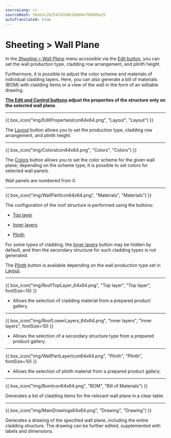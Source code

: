 ```yaml
---
sourceLang: cs
sourceHash: 56de3c26254c02b8b18b60e700d99a25
autoTranslated: true
---
```


# Sheeting &gt; Wall Plane

<p>In the <u><i>Sheeting &gt; Wall Plane</i></u> menu accessible via the <u>Edit button</u>, you can set the wall production type, cladding row arrangement, and plinth height.</p>

<p>Furthermore, it is possible to adjust the color scheme and materials of individual cladding layers. Here, you can also generate a bill of materials (BOM) with cladding items or a view of the wall in the form of an editable drawing.</p>

<p><b><u>The Edit and Control buttons</u> adjust the properties of the structure only on the selected wall plane.</b></p>

<hr class="main">

<p>
{{ box_icon("img/EditPropertiesIcon64x64.png", "Layout", "Layout") }}
</p>
<p>The <u>Layout</u> button allows you to set the production type, cladding row arrangement, and plinth height.</p>

<hr class="main">

<p>
{{ box_icon("img/ColorsIcon64x64.png", "Colors", "Colors") }}
</p>
<p>The <u>Colors</u> button allows you to set the color scheme for the given wall plane; depending on the scheme type, it is possible to set colors for selected wall panels.</p>
<p>Wall panels are numbered from 0.</p>

<hr class="main">

{{ box_icon("img/WallPartIcon64x64.png", "Materials", "Materials") }}

<p>The configuration of the roof structure is performed using the buttons:</p>

<ul>
  <li><p><u>Top layer</u></p></li>
  <li><p><u>Inner layers</u></p></li>
  <li><p><u>Plinth</u></p></li>
</ul>

<p>
For some types of cladding, the <u>Inner layers</u> button may be hidden by default, and then the secondary structure for such cladding types is not generated.
</p>

<p>The <u>Plinth</u> button is available depending on the wall production type set in <u>Layout</u>.</p>

<hr>

{{ box_icon("img/RoofTopLayer_64x64.png", "Top layer", "Top layer", fontSize=10) }}
<ul>
  <li><p>Allows the selection of cladding material from a prepared product gallery.</p></li>
</ul>

<hr>

{{ box_icon("img/RoofLowerLayers_64x64.png", "Inner layers", "Inner layers", fontSize=10) }}
<ul>
  <li><p>Allows the selection of a secondary structure type from a prepared product gallery.</p></li>
</ul>

<hr>

{{ box_icon("img/WallPartLayerIcon64x64.png", "Plinth", "Plinth", fontSize=10) }}
<ul>
  <li><p>Allows the selection of plinth material from a prepared product gallery.</p></li>
</ul>

<hr class="main">

{{ box_icon("img/BomIcon64x64.png", "BOM", "Bill of Materials") }}

<p>Generates a list of cladding items for the relevant wall plane in a clear table.</p>

<hr class="main">

{{ box_icon("img/MainDrawings64x64.png", "Drawing", "Drawing") }}

<p>Generates a drawing of the specified wall plane, including the entire cladding structure. The drawing can be further edited, supplemented with labels and dimensions.</p>